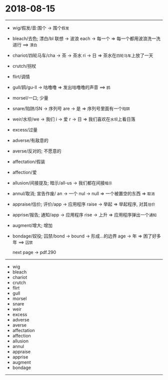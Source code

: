 # 2018-08-15

---

- wig/假发/音:围个 -> 围个`假发`  
- bleach/去色; 漂白/bl 联想 -> 波浪 each -> 每一个 => 每一个都用波浪洗一洗进行 ==> `漂白`
- chariot/四轮马车/cha -> 茶 -> 茶水 ri -> 日 => 茶水在`四轮马车`上放了一天
- crutch/拐杖
- flirt/调情
- gull/鸥/gu-ll -> 咕噜噜 => 发出咕噜噜的声音 ==> `鸥`
- morsel/一口; 少量
- snare/陷阱/SN -> 序列号 are -> 是 => 序列号里面有一个`陷阱`
- weir/水坝/we -> 我们 i -> 爱 r -> 日 => 我们喜欢在`水坝`上看日落
- excess/过量
- adverse/有敌意的
- averse/反对的; 不愿意的
- affectation/假装
- affection/爱
- allusion/间接提及; 暗示/all-us -> 我们都在间接`暗示`
- annul/取消; 宣告作废/ an -> 一个 nul -> null => 一个被置空的东西 => `取消`
- appraise/估价; 评价/app -> 应用程序 raise -> 举起 => 举起程序, 对其`估价`
- apprise/报告; 通知/app -> 应用程序 rise -> 上升 => 应用程序弹出一个`通知`
- augment/增大; 增加
- bondage/奴役; 囚禁/bond -> bound -> 形成...的边界 age -> 年 => 困了好多年 ==> `囚禁`

    next page -> pdf.290

---   

- wig
- bleach
- chariot
- crutch
- flirt
- gull
- morsel
- snare
- weir
- excess
- adverse
- averse
- affectation
- affection
- allusion
- annul
- appraise
- apprise
- augment
- bondage

---
